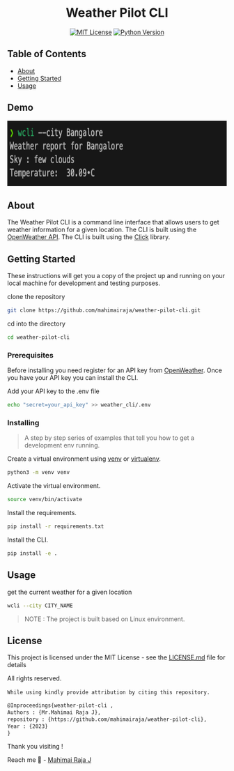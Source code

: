 <center> 

# Weather Pilot CLI


[![MIT License](https://img.shields.io/badge/License-MIT-green.svg)](https://choosealicense.com/licenses/mit/)
[![Python Version](https://img.shields.io/badge/python-3.9.12-blue.svg)](https://www.python.org/downloads/release/python-370/)

</center>



## Table of Contents 

- [About](#about)
- [Getting Started](#getting_started)
- [Usage](#usage)


## Demo

<img src="asset/demo.png" width="600" height="150" />


## About <a name = "about"></a>

The Weather Pilot CLI is a command line interface that allows users to get weather information for a given location. The CLI is built using the [OpenWeather API](https://openweathermap.org/api). The CLI is built using the [Click](https://click.palletsprojects.com/en/7.x/) library.

## Getting Started <a name = "getting_started"></a>

These instructions will get you a copy of the project up and running on your local machine for development and testing purposes.

clone the repository

```bash
git clone https://github.com/mahimairaja/weather-pilot-cli.git
```

cd into the directory

```bash
cd weather-pilot-cli
```


### Prerequisites

Before installing you need register for an API key from [OpenWeather](https://openweathermap.org/api). Once you have your API key you can install the CLI.


Add your API key to the .env file

```bash
echo "secret=your_api_key" >> weather_cli/.env
```

### Installing

> A step by step series of examples that tell you how to get a development env running.

Create a virtual environment using [venv](https://docs.python.org/3/library/venv.html) or [virtualenv](https://virtualenv.pypa.io/en/latest/).

```bash
python3 -m venv venv
```

Activate the virtual environment.

```bash
source venv/bin/activate
```

Install the requirements.

```bash
pip install -r requirements.txt
```

Install the CLI.

```bash
pip install -e .
```


## Usage <a name = "usage"></a>

get the current weather for a given location

```bash
wcli --city CITY_NAME
```

> NOTE : The project is built based on Linux environment. 

## License <a name = "license"></a>

This project is licensed under the MIT License - see the [LICENSE.md](LICENSE.md) file for details

All rights reserved.


`While using kindly provide attribution by citing this repository.`


    @Inproceedings{weather-pilot-cli ,
    Authors : {Mr.Mahimai Raja J},
    repository : {https://github.com/mahimairaja/weather-pilot-cli},
    Year : {2023}
    }


Thank you visiting !

Reach me 📩 - [Mahimai Raja J](https://www.linkedin.com/in/mahimairaja/) 